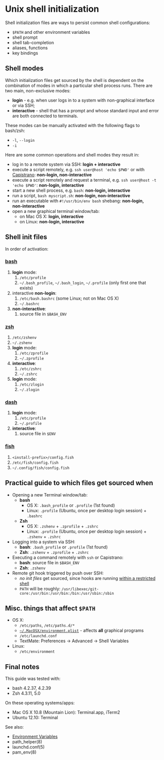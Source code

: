# Unix shell initialization

Shell initialization files are ways to persist common shell configurations:

* `$PATH` and other environment variables
* shell prompt
* shell tab-completion
* aliases, functions
* key bindings

## Shell modes

Which initialization files get sourced by the shell is dependent on the 
combination of modes in which a particular shell process runs. 
There are two main, non-exclusive modes:

* **login** - e.g. when user logs in to a system with non-graphical interface
or via SSH;
* **interactive** - shell that has a prompt and whose standard input and error 
are both connected to terminals.

These modes can be manually activated with the following flags to bash/zsh:

* `-l`, `--login`
* `-i`

Here are some common operations and shell modes they result in:

* log in to a remote system via SSH: **login + interactive**
* execute a script remotely, e.g. `ssh user@host 'echo $PWD'` or with 
[Capistrano](https://github.com/capistrano/capistrano/wiki): **non‑login, non‑interactive**
* execute a script remotely and request a terminal, e.g. 
`ssh user@host -t 'echo $PWD'`: **non-login, interactive**
* start a new shell process, e.g. `bash`: **non‑login, interactive**
* run a script, `bash myscript.sh`: **non‑login, non‑interactive**
* run an executable with `#!/usr/bin/env bash` shebang: **non‑login, non‑interactive**
* open a new graphical terminal window/tab:
  * on Mac OS X: **login, interactive**
  * on Linux: **non‑login, interactive**

## Shell init files

In order of activation:

### [bash](https://www.gnu.org/software/bash/)

1. **login** mode:
    1. `/etc/profile`
    2. `~/.bash_profile`, `~/.bash_login`, `~/.profile` (only first one that exists)
2. interactive **non-login**:
    1. `/etc/bash.bashrc` (some Linux; not on Mac OS X)
    2. `~/.bashrc`
3. **non-interactive**:
    1. source file in `$BASH_ENV`

### [zsh](https://www.zsh.org)

1. `/etc/zshenv`
2. `~/.zshenv`
3. **login** mode:
    1. `/etc/zprofile`
    2. `~/.zprofile`
4. **interactive**:
    1. `/etc/zshrc`
    2. `~/.zshrc`
5. **login** mode:
    1. `/etc/zlogin`
    2. `~/.zlogin`

### [dash](http://gondor.apana.org.au/~herbert/dash/)

1. **login** mode:
    1. `/etc/profile`
    2. `~/.profile`
2. **interactive**:
    1. source file in `$ENV`

### [fish](http://ridiculousfish.com/shell/user_doc/html/index.html#initialization)

1. `<install-prefix>/config.fish`
2. `/etc/fish/config.fish`
3. `~/.config/fish/config.fish`

## Practical guide to which files get sourced when

* Opening a new Terminal window/tab:
  * **bash**
    * OS X: `.bash_profile` or `.profile` (1st found)
    * Linux: `.profile` (Ubuntu, once per desktop login session) + `.bashrc`
  * **Zsh**
    * OS X: `.zshenv` + `.zprofile` + `.zshrc`
    * Linux: `.profile` (Ubuntu, once per desktop login session) + `.zshenv` + `.zshrc`
* Logging into a system via SSH:
  * **bash**: `.bash_profile` or `.profile` (1st found)
  * **Zsh**: `.zshenv` + `.zprofile` + `.zshrc`
* Executing a command remotely with `ssh` or Capistrano:
  * **bash**: source file in `$BASH_ENV`
  * **Zsh**: `.zshenv`
* Remote git hook triggered by push over SSH:
  * _no init files_ get sourced, since hooks are running [within a restricted shell](http://git-scm.com/docs/git-shell)
  * `PATH` will be roughly: `/usr/libexec/git-core:/usr/bin:/usr/bin:/bin:/usr/sbin:/sbin`

## Misc. things that affect `$PATH`

* OS X:
  * `/etc/paths`, `/etc/paths.d/*`
  * [`~/.MacOSX/environment.plist`](http://developer.apple.com/library/mac/#documentation/MacOSX/Conceptual/BPRuntimeConfig/Articles/EnvironmentVars.html#//apple_ref/doc/uid/20002093-113982) - affects **all** graphical programs
  * `/etc/launchd.conf`
  * TextMate: Preferences -> Advanced -> Shell Variables
* Linux:
  * `/etc/environment`

## Final notes

This guide was tested with:

* bash 4.2.37, 4.2.39
* Zsh 4.3.11, 5.0

On these operating systems/apps:

* Mac OS X 10.8 (Mountain Lion): Terminal.app, iTerm2
* Ubuntu 12.10: Terminal

See also:

* [Environment Variables](https://help.ubuntu.com/community/EnvironmentVariables)
* path\_helper(8)
* launchd.conf(5)
* pam\_env(8)
